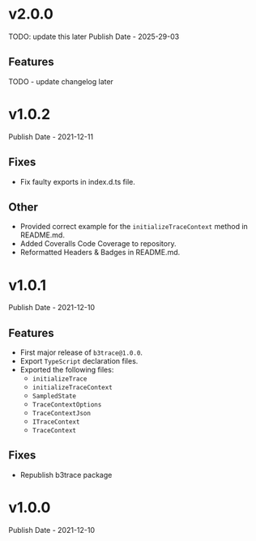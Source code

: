 # v2.0.0

TODO: update this later Publish Date - 2025-29-03

## Features

TODO - update changelog later

# v1.0.2

Publish Date - 2021-12-11

## Fixes

- Fix faulty exports in index.d.ts file.

## Other

- Provided correct example for the `initializeTraceContext` method in README.md.
- Added Coveralls Code Coverage to repository.
- Reformatted Headers & Badges in README.md.

# v1.0.1

Publish Date - 2021-12-10

## Features

- First major release of `b3trace@1.0.0`.
- Export `TypeScript` declaration files.
- Exported the following files:
  - `initializeTrace`
  - `initializeTraceContext`
  - `SampledState`
  - `TraceContextOptions`
  - `TraceContextJson`
  - `ITraceContext`
  - `TraceContext`

## Fixes

- Republish b3trace package

# v1.0.0

Publish Date - 2021-12-10
